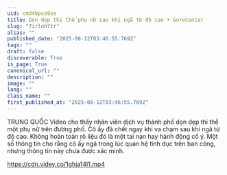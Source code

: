 ```yaml
---
uid: cm34bpco9ze
title: Dọn dẹp thi thể phụ nữ sau khi ngã từ độ cao • GoreCenter
slug: "7irlnh7tr"
alias: ""
published_date: "2025-08-12T03:46:55.769Z"
tags: ""
draft: false
discoverable: True
is_page: True
canonical_url: ""
description: ""
image: ""
lang: ""
class_name: ""
first_published_at: "2025-08-12T03:46:55.769Z"
---
```


TRUNG QUỐC Video cho thấy nhân viên dịch vụ thành phố dọn dẹp thi thể một phụ nữ trên đường phố. Cô ấy đã chết ngay khi va chạm sau khi ngã từ độ cao. Không hoàn toàn rõ liệu đó là một tai nạn hay hành động cố ý. Một số thông tin cho rằng cô ấy ngã trong lúc quan hệ tình dục trên ban công, nhưng thông tin này chưa được xác minh.

https://cdn.videy.co/1ghja14l1.mp4